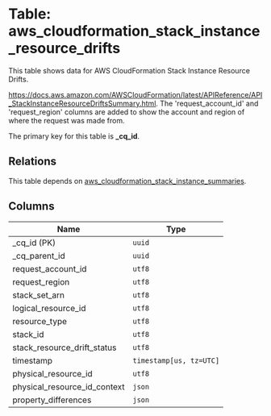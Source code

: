 # Table: aws_cloudformation_stack_instance_resource_drifts

This table shows data for AWS CloudFormation Stack Instance Resource Drifts.

https://docs.aws.amazon.com/AWSCloudFormation/latest/APIReference/API_StackInstanceResourceDriftsSummary.html.
The 'request_account_id' and 'request_region' columns are added to show the account and region of where the request was made from.

The primary key for this table is **_cq_id**.

## Relations

This table depends on [aws_cloudformation_stack_instance_summaries](aws_cloudformation_stack_instance_summaries).

## Columns

| Name          | Type          |
| ------------- | ------------- |
|_cq_id (PK)|`uuid`|
|_cq_parent_id|`uuid`|
|request_account_id|`utf8`|
|request_region|`utf8`|
|stack_set_arn|`utf8`|
|logical_resource_id|`utf8`|
|resource_type|`utf8`|
|stack_id|`utf8`|
|stack_resource_drift_status|`utf8`|
|timestamp|`timestamp[us, tz=UTC]`|
|physical_resource_id|`utf8`|
|physical_resource_id_context|`json`|
|property_differences|`json`|